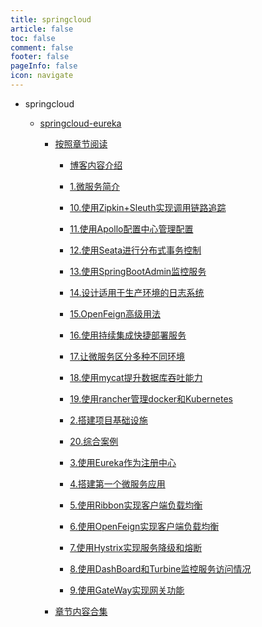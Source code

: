 ```yaml
---
title: springcloud
article: false
toc: false
comment: false
footer: false
pageInfo: false
icon: navigate
---
```


- springcloud

    - <a class="breadcrumb-link" target="_blank" href="springcloud-eureka">springcloud-eureka</a>


        - <a class="breadcrumb-link" target="_blank" href="springcloud-eureka/shardings">按照章节阅读</a>

            - <a class="breadcrumb-link" target="_blank" href="springcloud-eureka/shardings/springcloud-eureka-chapter-0.博客内容介绍.html">博客内容介绍</a>

            - <a class="breadcrumb-link" target="_blank" href="springcloud-eureka/shardings/springcloud-eureka-chapter-1.微服务简介.html">1.微服务简介</a>

            - <a class="breadcrumb-link" target="_blank" href="springcloud-eureka/shardings/springcloud-eureka-chapter-10.使用Zipkin+Sleuth实现调用链路追踪.html">10.使用Zipkin+Sleuth实现调用链路追踪</a>

            - <a class="breadcrumb-link" target="_blank" href="springcloud-eureka/shardings/springcloud-eureka-chapter-11.使用Apollo配置中心管理配置.html">11.使用Apollo配置中心管理配置</a>

            - <a class="breadcrumb-link" target="_blank" href="springcloud-eureka/shardings/springcloud-eureka-chapter-12.使用Seata进行分布式事务控制.html">12.使用Seata进行分布式事务控制</a>

            - <a class="breadcrumb-link" target="_blank" href="springcloud-eureka/shardings/springcloud-eureka-chapter-13.使用SpringBootAdmin监控服务.html">13.使用SpringBootAdmin监控服务</a>

            - <a class="breadcrumb-link" target="_blank" href="springcloud-eureka/shardings/springcloud-eureka-chapter-14.设计适用于生产环境的日志系统.html">14.设计适用于生产环境的日志系统</a>

            - <a class="breadcrumb-link" target="_blank" href="springcloud-eureka/shardings/springcloud-eureka-chapter-15.OpenFeign高级用法.html">15.OpenFeign高级用法</a>

            - <a class="breadcrumb-link" target="_blank" href="springcloud-eureka/shardings/springcloud-eureka-chapter-16.使用持续集成快捷部署服务.html">16.使用持续集成快捷部署服务</a>

            - <a class="breadcrumb-link" target="_blank" href="springcloud-eureka/shardings/springcloud-eureka-chapter-17.让微服务区分多种不同环境.html">17.让微服务区分多种不同环境</a>

            - <a class="breadcrumb-link" target="_blank" href="springcloud-eureka/shardings/springcloud-eureka-chapter-18.使用mycat提升数据库吞吐能力.html">18.使用mycat提升数据库吞吐能力</a>

            - <a class="breadcrumb-link" target="_blank" href="springcloud-eureka/shardings/springcloud-eureka-chapter-19.使用rancher管理docker和Kubernetes.html">19.使用rancher管理docker和Kubernetes</a>

            - <a class="breadcrumb-link" target="_blank" href="springcloud-eureka/shardings/springcloud-eureka-chapter-2.搭建项目基础设施.html">2.搭建项目基础设施</a>

            - <a class="breadcrumb-link" target="_blank" href="springcloud-eureka/shardings/springcloud-eureka-chapter-20.综合案例.html">20.综合案例</a>

            - <a class="breadcrumb-link" target="_blank" href="springcloud-eureka/shardings/springcloud-eureka-chapter-3.使用Eureka作为注册中心.html">3.使用Eureka作为注册中心</a>

            - <a class="breadcrumb-link" target="_blank" href="springcloud-eureka/shardings/springcloud-eureka-chapter-4.搭建第一个微服务应用.html">4.搭建第一个微服务应用</a>

            - <a class="breadcrumb-link" target="_blank" href="springcloud-eureka/shardings/springcloud-eureka-chapter-5.使用Ribbon实现客户端负载均衡.html">5.使用Ribbon实现客户端负载均衡</a>

            - <a class="breadcrumb-link" target="_blank" href="springcloud-eureka/shardings/springcloud-eureka-chapter-6.使用OpenFeign实现客户端负载均衡.html">6.使用OpenFeign实现客户端负载均衡</a>

            - <a class="breadcrumb-link" target="_blank" href="springcloud-eureka/shardings/springcloud-eureka-chapter-7.使用Hystrix实现服务降级和熔断.html">7.使用Hystrix实现服务降级和熔断</a>

            - <a class="breadcrumb-link" target="_blank" href="springcloud-eureka/shardings/springcloud-eureka-chapter-8.使用DashBoard和Turbine监控服务访问情况.html">8.使用DashBoard和Turbine监控服务访问情况</a>

            - <a class="breadcrumb-link" target="_blank" href="springcloud-eureka/shardings/springcloud-eureka-chapter-9.使用GateWay实现网关功能.html">9.使用GateWay实现网关功能</a>

        - <a class="breadcrumb-link" target="_blank" href="springcloud-eureka/springcloud-eureka.html#intro">章节内容合集</a>

